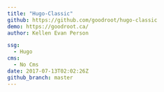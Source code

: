 ```yaml
---
title: "Hugo-Classic"
github: https://github.com/goodroot/hugo-classic
demo: https://goodroot.ca/
author: Kellen Evan Person

ssg:
  - Hugo
cms:
  - No Cms
date: 2017-07-13T02:02:26Z
github_branch: master
---
```

